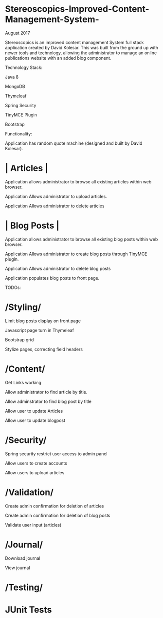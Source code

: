 # Stereoscopics-Improved-Content-Management-System-


August 2017

Stereoscopics is an improved content management System full stack application created by David Kolesar. This was built from the ground up with newer tools and technology, allowing the administrator to manage an online publications website with an added blog component.

Technology Stack:

Java 8


MongoDB


Thymeleaf


Spring Security


TinyMCE Plugin


Bootstrap



Functionality:


Application has random quote machine (designed and built by David Kolesar).


|  Articles |
=============


Application allows administrator to browse all existing articles within web browser.


Application Allows administrator to upload articles.


Application Allows administrator to delete articles



| Blog Posts |
=============

Application allows administrator to browse all existing blog posts within web browser.


Application Allows administrator to create blog posts through TinyMCE plugin.


Application Allows administrator to delete blog posts


Application populates blog posts to front page.




TODOs: 

/Styling/
==========


Limit blog posts display on front page


Javascript page turn in Thymeleaf


Bootstrap  grid


Stylize pages, correcting field headers


/Content/
========

Get Links working


Allow administrator to find article by title.


Allow adminstrator to find blog post by title


Allow user to update Articles


Allow user to update blogpost



/Security/
==========

Spring security restrict user access to admin panel


Allow users to create accounts


Allow users to upload articles


/Validation/
==========


Create admin confirmation for deletion of articles


Create admin confirmation for deletion of blog posts


Validate user input (articles)


/Journal/
==========


Download journal

View journal



/Testing/
=========

JUnit Tests
=======
